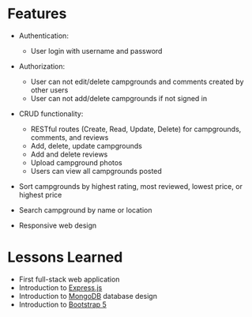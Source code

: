 # Features

 - Authentication:
	 - User login with username and password
 - Authorization:
	 - User can not edit/delete campgrounds and comments created by other users
	 - User can not add/delete campgrounds if not signed in
	
 - CRUD functionality:
	 -   RESTful routes (Create, Read, Update, Delete) for campgrounds, comments, and reviews
	-   Add, delete, update campgrounds
	-   Add and delete reviews
	-   Upload campground photos
	-   Users can view all campgrounds posted
-   Sort campgrounds by highest rating, most reviewed, lowest price, or highest price
    
-   Search campground by name or location
    
-   Responsive web design

# Lessons Learned

-   First full-stack web application
-   Introduction to  [Express.js](https://expressjs.com/)
-   Introduction to  [MongoDB](https://www.mongodb.com/)  database design
-   Introduction to  [Bootstrap 5](https://getbootstrap.com/)



